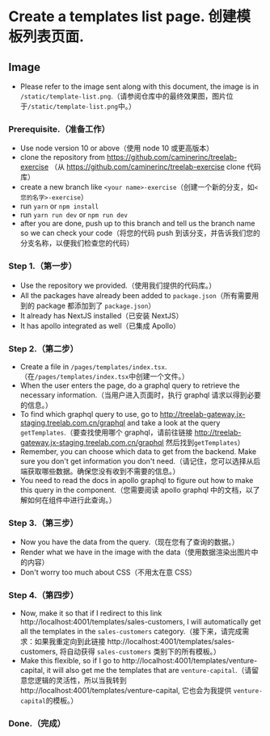 # Create a templates list page. 创建模板列表页面.

## Image

- Please refer to the image sent along with this document, the image is in `/static/template-list.png`.（请参阅仓库中的最终效果图，图片位于`/static/template-list.png`中。）

### Prerequisite.（准备工作）

- Use node version 10 or above（使用 node 10 或更高版本）
- clone the repository from https://github.com/caminerinc/treelab-exercise （从 https://github.com/caminerinc/treelab-exercise  clone 代码库）
- create a new branch like `<your name>-exercise`（创建一个新的分支，如`<您的名字>-exercise`）
- run `yarn` or `npm install`
- run `yarn run dev` or `npm run dev`
- after you are done, push up to this branch and tell us the branch name so we can check your code（将您的代码 push 到该分支，并告诉我们您的分支名称，以便我们检查您的代码）

### Step 1.（第一步）

- Use the repository we provided.（使用我们提供的代码库。）
- All the packages have already been added to `package.json`（所有需要用到的 package 都添加到了 `package.json`）
- It already has NextJS installed（已安装 NextJS）
- It has apollo integrated as well（已集成 Apollo）

### Step 2.（第二步）

- Create a file in `/pages/templates/index.tsx`.（在`/pages/templates/index.tsx`中创建一个文件。）
- When the user enters the page, do a graphql query to retrieve the necessary information.（当用户进入页面时，执行 graphql 请求以得到必要的信息。）
- To find which graphql query to use, go to http://treelab-gateway.jx-staging.treelab.com.cn/graphql and take a look at the query `getTemplates`.（要查找使用哪个 graphql，请前往链接 http://treelab-gateway.jx-staging.treelab.com.cn/graphql 然后找到`getTemplates`）
- Remember, you can choose which data to get from the backend. Make sure you don't get information you don't need.（请记住，您可以选择从后端获取哪些数据。确保您没有收到不需要的信息。）
- You need to read the docs in apollo graphql to figure out how to make this query in the component.（您需要阅读 apollo graphql 中的文档，以了解如何在组件中进行此查询。）

### Step 3.（第三步）

- Now you have the data from the query.（现在您有了查询的数据。）
- Render what we have in the image with the data（使用数据渲染出图片中的内容）
- Don't worry too much about CSS（不用太在意 CSS）

### Step 4.（第四步）

- Now, make it so that if I redirect to this link http://localhost:4001/templates/sales-customers, I will automatically get all the templates in the `sales-customers` category.（接下来，请完成需求：如果我重定向到此链接 http://localhost:4001/templates/sales-customers, 将自动获得 `sales-customers` 类别下的所有模板。）
- Make this flexible, so if I go to http://localhost:4001/templates/venture-capital, it will also get me the templates that are `venture-capital`.（请留意您逻辑的灵活性，所以当我转到 http://localhost:4001/templates/venture-capital, 它也会为我提供 `venture-capital`的模板。）

### Done.（完成）
